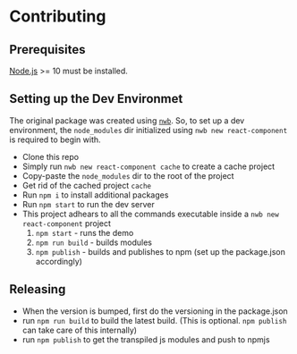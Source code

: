 # Contributing

## Prerequisites

[Node.js](http://nodejs.org/) >= 10 must be installed.

## Setting up the Dev Environmet

The original package was created using [`nwb`](https://github.com/insin/nwb/blob/master/docs/guides/ReactComponents.md). So, to set up a dev environment, the `node_modules` dir initialized using `nwb new react-component` is required to begin with.

- Clone this repo
- Simply run `nwb new react-component cache` to create a cache project
- Copy-paste the `node_modules` dir to the root of the project
- Get rid of the cached project `cache`
- Run `npm i` to install additional packages
- Run `npm start` to run the dev server
- This project adhears to all the commands executable inside a `nwb new react-component` project
    1. `npm start` - runs the demo
    2. `npm run build` - builds modules
    3. `npm publish` - builds and publishes to npm (set up the package.json accordingly)

## Releasing

- When the version is bumped, first do the versioning in the package.json
- run `npm run build` to build the latest build. (This is optional. `npm publish` can take care of this internally)
- run `npm publish` to get the transpiled js modules and push to npmjs